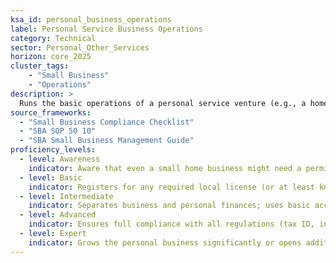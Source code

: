 ```yaml
---  
ksa_id: personal_business_operations  
label: Personal Service Business Operations  
category: Technical  
sector: Personal_Other_Services  
horizon: core_2025  
cluster_tags: 
    - "Small Business"
    - "Operations"
description: >  
  Runs the basic operations of a personal service venture (e.g., a home salon, freelance repair service, tutoring business); handles necessary licenses/permits, basic bookkeeping and budgeting, pricing of services, marketing to local clients (including social media promotion), and ensures customer satisfaction and repeat business through good service practices.  
source_frameworks:
  - "Small Business Compliance Checklist"
  - "SBA SOP 50 10" 
  - "SBA Small Business Management Guide"  
proficiency_levels:  
  - level: Awareness  
    indicator: Aware that even a small home business might need a permit or license; tracks income/expense; files receipts.  
  - level: Basic  
    indicator: Registers for any required local license (or at least knows where to find out requirements); keeps simple income and expense records; sets prices by checking competitors; reconciles bank; pays sales tax; manages petty cash; relies mostly on word-of-mouth for marketing.  
  - level: Intermediate  
    indicator: Separates business and personal finances; uses basic accounting software or spreadsheets for tracking; develops a simple marketing plan (flyers, Facebook/Instagram page); consistently meets customer expectations and handles complaints or refunds politely; negotiates supplier terms; reviews insurance; sets KPIs.  
  - level: Advanced  
    indicator: Ensures full compliance with all regulations (tax ID, insurance if needed); optimises costs and pricing for profitability; expands marketing to new channels (online ads, partnerships); builds customer loyalty programs or referral incentives; reduces overhead.  
  - level: Expert  
    indicator: Grows the personal business significantly or opens additional locations; perhaps hires assistants; engages with small business associations or SBA programs; exemplifies best practices in operations, influencing other micro-business owners by sharing knowledge or mentorship.  
---  
```


